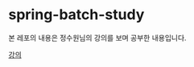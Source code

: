 # spring-batch-study

본 레포의 내용은 정수원님의 강의를 보며 공부한 내용입니다.

[강의](https://www.inflearn.com/course/%EC%8A%A4%ED%94%84%EB%A7%81-%EB%B0%B0%EC%B9%98/dashboard)
